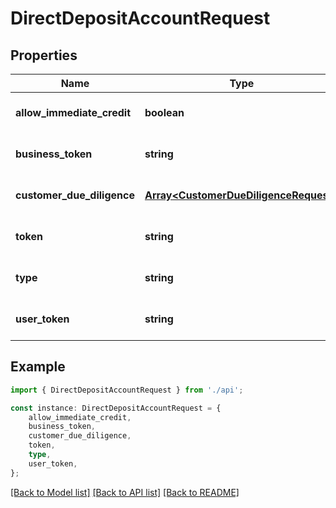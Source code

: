 # DirectDepositAccountRequest


## Properties

Name | Type | Description | Notes
------------ | ------------- | ------------- | -------------
**allow_immediate_credit** | **boolean** |  | [optional] [default to false]
**business_token** | **string** | Required if \&#39;user_token\&#39; is null | [optional] [default to undefined]
**customer_due_diligence** | [**Array&lt;CustomerDueDiligenceRequest&gt;**](CustomerDueDiligenceRequest.md) | Required if account type &#x3D; Checking | [optional] [default to undefined]
**token** | **string** |  | [optional] [default to undefined]
**type** | **string** |  | [optional] [default to undefined]
**user_token** | **string** | Required if \&#39;business_token\&#39; is null | [optional] [default to undefined]

## Example

```typescript
import { DirectDepositAccountRequest } from './api';

const instance: DirectDepositAccountRequest = {
    allow_immediate_credit,
    business_token,
    customer_due_diligence,
    token,
    type,
    user_token,
};
```

[[Back to Model list]](../README.md#documentation-for-models) [[Back to API list]](../README.md#documentation-for-api-endpoints) [[Back to README]](../README.md)

